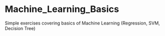 # Machine_Learning_Basics

Simple exercises covering basics of Machine Learning (Regression, SVM, Decision Tree)
